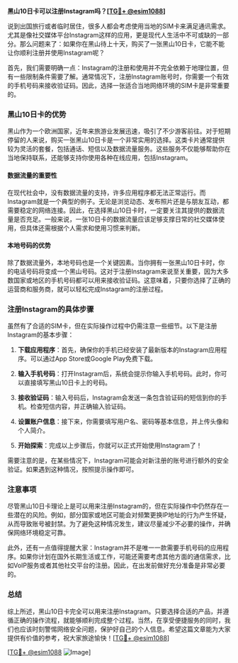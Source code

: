 **黑山10日卡可以注册Instagram吗？[[TG💪+ @esim1088](https://t.me/s/esim1088)]**

说到出国旅行或者临时居住，很多人都会考虑使用当地的SIM卡来满足通讯需求。尤其是像社交媒体平台Instagram这样的应用，更是现代人生活中不可或缺的一部分。那么问题来了：如果你在黑山待上十天，购买了一张黑山10日卡，它能不能让你顺利注册并使用Instagram呢？

首先，我们需要明确一点：Instagram的注册和使用并不完全依赖于地理位置，但有一些限制条件需要了解。通常情况下，注册Instagram账号时，你需要一个有效的手机号码来接收验证码。因此，选择一张适合当地网络环境的SIM卡是非常重要的。

### 黑山10日卡的优势

黑山作为一个欧洲国家，近年来旅游业发展迅速，吸引了不少游客前往。对于短期停留的人来说，购买一张黑山10日卡是一个非常实用的选择。这类卡片通常提供较为灵活的套餐，包括通话、短信以及数据流量服务。这些服务不仅能够帮助你在当地保持联系，还能够支持你使用各种在线应用，包括Instagram。

#### 数据流量的重要性

在现代社会中，没有数据流量的支持，许多应用程序都无法正常运行。而Instagram就是一个典型的例子。无论是浏览动态、发布照片还是与朋友互动，都需要稳定的网络连接。因此，在选择黑山10日卡时，一定要关注其提供的数据流量是否充足。一般来说，一张10日卡的数据流量应该足够支撑日常的社交媒体使用，但具体还需根据个人需求和使用习惯来判断。

#### 本地号码的优势

除了数据流量外，本地号码也是一个关键因素。当你拥有一张黑山10日卡时，你的电话号码将变成一个黑山号码。这对于注册Instagram来说至关重要，因为大多数国家或地区的手机号码都可以用来接收验证码。这意味着，只要你选择了正确的运营商和服务商，就可以轻松完成Instagram的注册过程。

### 注册Instagram的具体步骤

虽然有了合适的SIM卡，但在实际操作过程中仍需注意一些细节。以下是注册Instagram的基本步骤：

1. **下载应用程序**：首先，确保你的手机已经安装了最新版本的Instagram应用程序。可以通过App Store或Google Play免费下载。

2. **输入手机号码**：打开Instagram后，系统会提示你输入手机号码。此时，你可以直接填写黑山10日卡上的号码。

3. **接收验证码**：输入号码后，Instagram会发送一条包含验证码的短信到你的手机。检查短信内容，并正确输入验证码。

4. **设置账户信息**：接下来，你需要填写用户名、密码等基本信息，并上传头像和个人简介。

5. **开始探索**：完成以上步骤后，你就可以正式开始使用Instagram了！

需要注意的是，在某些情况下，Instagram可能会对新注册的账号进行额外的安全验证。如果遇到这种情况，按照提示操作即可。

### 注意事项

尽管黑山10日卡理论上是可以用来注册Instagram的，但在实际操作中仍然存在一些潜在的风险。例如，部分国家或地区可能会对频繁更换IP地址的行为产生怀疑，从而导致账号被封禁。为了避免这种情况发生，建议尽量减少不必要的操作，并确保网络环境稳定可靠。

此外，还有一点值得提醒大家：Instagram并不是唯一一款需要手机号码的应用程序。如果你计划在国外长期生活或工作，可能还需要考虑其他方面的通信需求，比如VoIP服务或者其他社交平台的注册。因此，在出发前做好充分准备是非常必要的。

### 总结

综上所述，黑山10日卡完全可以用来注册Instagram。只要选择合适的产品，并遵循正确的操作流程，就能够顺利完成整个过程。当然，在享受便捷服务的同时，我们也应该时刻警惕网络安全问题，保护好自己的个人信息。希望这篇文章能为大家提供有价值的参考，祝大家旅途愉快！[[TG💪+ @esim1088](https://t.me/s/esim1088)]

[[TG💪+ @esim1088](https://t.me/s/esim1088) ![Image](https://i.postimg.cc/4NQfJmqS/Snipaste-2025-05-13-00-14-12.png)]